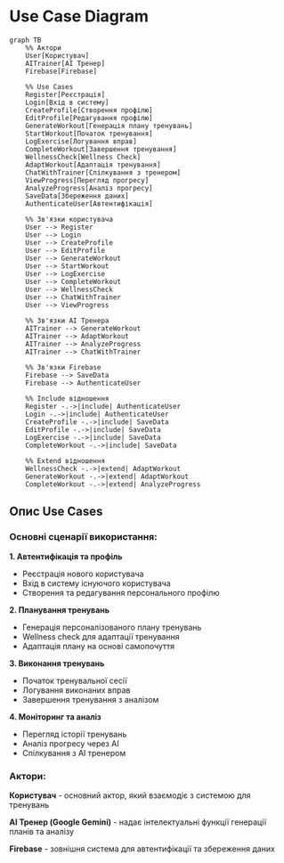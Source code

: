 # Use Case Diagram

```mermaid
graph TB
    %% Актори
    User[Користувач]
    AITrainer[AI Тренер]
    Firebase[Firebase]
    
    %% Use Cases
    Register[Реєстрація]
    Login[Вхід в систему]
    CreateProfile[Створення профілю]
    EditProfile[Редагування профілю]
    GenerateWorkout[Генерація плану тренувань]
    StartWorkout[Початок тренування]
    LogExercise[Логування вправ]
    CompleteWorkout[Завершення тренування]
    WellnessCheck[Wellness Check]
    AdaptWorkout[Адаптація тренування]
    ChatWithTrainer[Спілкування з тренером]
    ViewProgress[Перегляд прогресу]
    AnalyzeProgress[Аналіз прогресу]
    SaveData[Збереження даних]
    AuthenticateUser[Автентифікація]
    
    %% Зв'язки користувача
    User --> Register
    User --> Login
    User --> CreateProfile
    User --> EditProfile
    User --> GenerateWorkout
    User --> StartWorkout
    User --> LogExercise
    User --> CompleteWorkout
    User --> WellnessCheck
    User --> ChatWithTrainer
    User --> ViewProgress
    
    %% Зв'язки AI Тренера
    AITrainer --> GenerateWorkout
    AITrainer --> AdaptWorkout
    AITrainer --> AnalyzeProgress
    AITrainer --> ChatWithTrainer
    
    %% Зв'язки Firebase
    Firebase --> SaveData
    Firebase --> AuthenticateUser
    
    %% Include відношення
    Register -.->|include| AuthenticateUser
    Login -.->|include| AuthenticateUser
    CreateProfile -.->|include| SaveData
    EditProfile -.->|include| SaveData
    LogExercise -.->|include| SaveData
    CompleteWorkout -.->|include| SaveData
    
    %% Extend відношення
    WellnessCheck -.->|extend| AdaptWorkout
    GenerateWorkout -.->|extend| AdaptWorkout
    CompleteWorkout -.->|extend| AnalyzeProgress
```

## Опис Use Cases

### Основні сценарії використання:

**1. Автентифікація та профіль**
- Реєстрація нового користувача
- Вхід в систему існуючого користувача
- Створення та редагування персонального профілю

**2. Планування тренувань**
- Генерація персоналізованого плану тренувань
- Wellness check для адаптації тренування
- Адаптація плану на основі самопочуття

**3. Виконання тренувань**
- Початок тренувальної сесії
- Логування виконаних вправ
- Завершення тренування з аналізом

**4. Моніторинг та аналіз**
- Перегляд історії тренувань
- Аналіз прогресу через AI
- Спілкування з AI тренером

### Актори:

**Користувач** - основний актор, який взаємодіє з системою для тренувань

**AI Тренер (Google Gemini)** - надає інтелектуальні функції генерації планів та аналізу

**Firebase** - зовнішня система для автентифікації та збереження даних